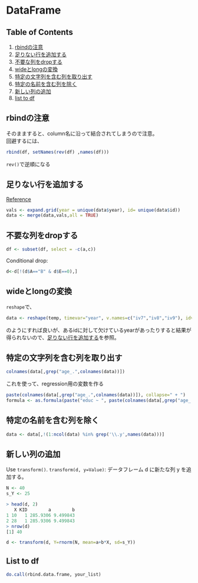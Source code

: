 # DataFrame

## Table of Contents
1. [rbindの注意](#rbindの注意)
2. [足りない行を追加する](#足りない行を追加する)
3. [不要な列をdropする](#不要な列をdropする)
4. [wideとlongの変換](#wideとlongの変換)
5. [特定の文字列を含む列を取り出す](#特定の文字列を含む列を取り出す)
6. [特定の名前を含む列を除く](#特定の名前を含む列を除く)
7. [新しい列の追加](#新しい列の追加)
8. [list to df](#list-to-df)



## rbindの注意
そのまますると、column名に沿って結合されてしまうので注意。  
回避するには、
```r
rbind(df, setNames(rev(df) ,names(df)))
```
`rev()`で逆順になる

## 足りない行を追加する
[Reference](http://stackoverflow.com/questions/9996452/r-find-and-add-missing-non-existing-rows-in-time-related-data-frame)
```r
vals <- expand.grid(year = unique(data$year), id= unique(data$id))
data <- merge(data,vals,all = TRUE)
```
## 不要な列をdropする
```r
df <- subset(df, select = -c(a,c))
```
Conditional drop:
```r
d<-d[!(d$A=="B" & d$E==0),]
```

## wideとlongの変換
`reshape`で、
```r
data <- reshape(temp, timevar="year", v.names=c("iv7","iv8","iv9"), idvar="id", direction="wide")
```
のようにすれば良いが、あるidに対して欠けているyearがあったりすると結果が得られないので、[足りない行を追加する](#足りない行を追加する)を参照。

## 特定の文字列を含む列を取り出す
```r
colnames(data[,grep("age_.",colnames(data))])
```
これを使って、regression用の変数を作る
```r
paste(colnames(data[,grep("age_.",colnames(data))]), collapse=" + ")
formula <- as.formula(paste("educ ~ ", paste(colnames(data[,grep("age_.",colnames(data))]), collapse=" + ")))
```

## 特定の名前を含む列を除く
```r
data <- data[,!(1:ncol(data) %in% grep('\\.y',names(data)))]
```

## 新しい列の追加
Use `transform()`. `transform(d, y=Value)`: データフレーム d に新たな列 y を追加する。
```r
N <- 40
s_Y <- 25

> head(d, 2)
   X KID        a        b
1 10   1 285.9306 9.499843
2 28   1 285.9306 9.499843
> nrow(d)
[1] 40

d <- transform(d, Y=rnorm(N, mean=a+b*X, sd=s_Y))
```

## List to df
```r
do.call(rbind.data.frame, your_list)
```

